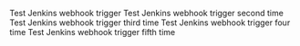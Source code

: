 Test Jenkins webhook trigger
Test Jenkins webhook trigger second time
Test Jenkins webhook trigger third time
Test Jenkins webhook trigger four time
Test Jenkins webhook trigger fifth time
